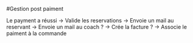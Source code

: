 #Gestion post paiment

Le payment a réussi
  -> Valide les reservations
  -> Envoie un mail au reservant
  -> Envoie un mail au coach ?
  -> Crée la facture ?
  -> Associe le paiment à la commande
